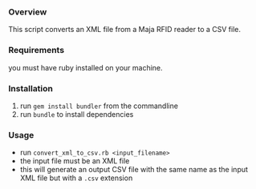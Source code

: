 ### Overview

This script converts an XML file from a Maja RFID reader to a CSV file.

### Requirements
you must have ruby installed on your machine.

### Installation
1. run `gem install bundler` from the commandline
1. run `bundle` to install dependencies

### Usage
* run `convert_xml_to_csv.rb <input_filename>`
* the input file must be an XML file
* this will generate an output CSV file with the same name as the input XML file but with a `.csv` extension
